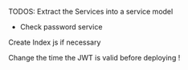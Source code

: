 TODOS: 
Extract the Services into a service model 
- Check password service

Create Index js if necessary 

Change the time the JWT is valid before deploying ! 